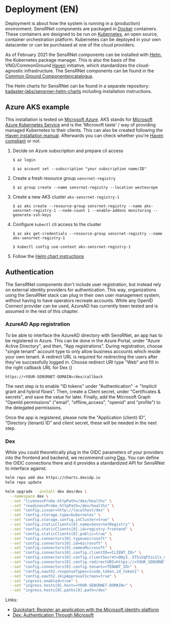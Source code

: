 # Deployment (EN)

Deployment is about how the system is running in a (production) environment.
SensRNet components are packaged in [Docker](https://www.docker.com/resources/what-container) containers.
These containers are designed to be run on [Kubernetes](https://kubernetes.io/), an open source, container orchestration platform.
Kubernetes can be deployed in your own datacenter or can be purchased at one of the cloud providers.

As of February 2021 the SensRNet components can be installed with [Helm](https://helm.sh/), the Kubernetes package manager. This is also the basis of the VNG/CommonGround [Haven](https://haven.commonground.nl/) initiative, which standardizes the cloud-agnostic infrastructure. The SensRNet components can be found in the [Common Ground Componentencatalogus](https://componentencatalogus.commonground.nl/componenten?query=sensr).

The Helm charts for SensRNet can be found in a separate repository: [kadaster-labs/sensrner-helm-charts](https://github.com/kadaster-labs/sensrnet-helm-charts) including installation instructions.

## Azure AKS example

This installation is tested on [Microsoft Azure](https://azure.microsoft.com/nl-nl/overview/). AKS stands for [Microsoft Azure Kubernetes Service](https://azure.microsoft.com/nl-nl/services/kubernetes-service/) and is the 'Microsoft taste' / way of providing managed Kubernetes to their clients. This can also be created following the [Haven installation manual](https://haven.commonground.nl/docs/aan-de-slag/azure). Afterwards you can check whether you're [Haven compliant](https://haven.commonground.nl/docs/compliancy-checker) or not.



1. Decide on Azure subscription and prepare cli access

   ```
   $ az login

   $ az account set --subscription "your subscription name/ID"
   ```

1. Create a fresh resource group `sensrnet-registry`

   ```
   $ az group create --name sensrnet-registry --location westeurope
   ```

1. Create a new AKS cluster `aks-sensrnet-registry-1`

   ```
   $ az aks create --resource-group sensrnet-registry --name aks-sensrnet-registry-1 --node-count 1 --enable-addons monitoring --generate-ssh-keys
   ```

1. Configure `kubectl` cli access to the cluster

   ```
   $ az aks get-credentials --resource-group sensrnet-registry --name aks-sensrnet-registry-1

   $ kubectl config use-context aks-sensrnet-registry-1
   ```

1. Follow the [Helm chart instructions](https://github.com/kadaster-labs/sensrnet-helm-charts)

## Authentication

The SensRNet components don't include user registration, but instead rely on external identity providers for authentication. This way, organizations using the SensRNet stack can plug in their own user management system, without having to have operators recreate accounts. While any OpenID Connect provider can be used, AzureAD has currently been tested and is assumed in the rest of this chapter.

### AzureAD App registration
To be able to interface the AzureAD directory with SensRNet, an app has to be registered in Azure. This can be done in the Azure Portal, under "Azure Active Directory", and then, "App registrations". During registration, choose "single tenant" account type to only allow business accounts which reside your own tenant. A redirect URL is required for redirecting the users after they've successfully logged in. Choose redirect URI type "Web" and fill in the right callback URL for Dex ()

```
https://<YOUR-SENSRNET-DOMAIN>/dex/callback
```

The next step is to enable "ID tokens" under "Authentication" -> "Implicit grant and hybrid flows". Then, create a Client secret, under "Certificates & secrets", and save the value for later. Finally, add the Microsoft Graph "OpenId permissions" ("email", "offline_access", "openid" and "profile") to the delegated permissions.

Once the app is registered, please note the "Application (client) ID", "Directory (tenant) ID" and client secret, these will be needed in the next step.

### Dex
While you could theoretically plug in the OIDC parameters of your providers into the frontend and backend, we recommend using [Dex](https://dexidp.io/). You can define the OIDC connections there and it provides a standardized API for SensRNet to interface against.

```bash
helm repo add dex https://charts.dexidp.io
helm repo update

helm upgrade --install dex dex/dex \
  --namespace dex \
  --set "livenessProbe.httpPath=/dex/healthz" \
  --set "readinessProbe.httpPath=/dex/healthz" \
  --set "config.issuer=http://localhost/dex" \
  --set "config.storage.type=kubernetes" \
  --set "config.storage.config.inCluster=true" \
  --set "config.staticClients[0].name=SensrnetRegistry" \
  --set "config.staticClients[0].id=registry-frontend" \
  --set "config.staticClients[0].public=true" \
  --set "config.connectors[0].type=microsoft" \
  --set "config.connectors[0].id=microsoft" \
  --set "config.connectors[0].name=Microsoft" \
  --set "config.connectors[0].config.clientID=<CLIENT_ID>" \
  --set "config.connectors[0].config.clientSecret=Q0y3..5T5sSqP2ss1ls_mM9_v52NoG\~DRG" \
  --set "config.connectors[0].config.redirectURI=https://<YOUR_SENSRNET_DOMAIN>/dex/callback" \
  --set "config.connectors[0].config.tenant=<TENANT_ID>" \
  --set "config.oauth2.responseTypes={code,token,id_token}" \
  --set "config.oauth2.skipApprovalScreen=true" \
  --set "ingress.enabled=true" \
  --set "ingress.hosts[0].host=<YOUR-SENSRNET-DOMAIN>" \
  --set "ingress.hosts[0].paths[0].path=/dex"
```

Links:
- [Quickstart: Register an application with the Microsoft identity platform](https://docs.microsoft.com/en-us/azure/active-directory/develop/quickstart-register-app)
- [Dex: Authentication Through Microsoft](https://dexidp.io/docs/connectors/microsoft/)

